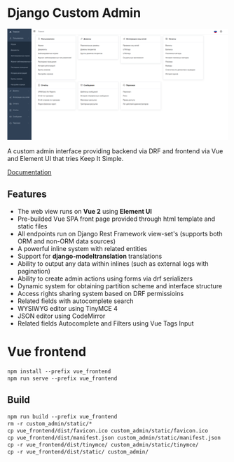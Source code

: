 # Django Custom Admin

![logo](https://github.com/Innova-Group-LLC/custom_admin/blob/master/logo.png)

A custom admin interface providing backend via DRF and frontend via Vue and Element UI that tries Keep It Simple.

[Documentation](https://innova-group-llc.github.io/custom_admin_docs/)

## Features

- The web view runs on **Vue 2** using **Element UI**
- Pre-builded Vue SPA front page provided through html template and static files
- All endpoints run on Django Rest Framework view-set's (supports both ORM and non-ORM data sources)
- A powerful inline system with related entities
- Support for **django-modeltranslation** translations
- Ability to output any data within inlines (such as external logs with pagination)
- Ability to create admin actions using forms via drf serializers
- Dynamic system for obtaining partition scheme and interface structure
- Access rights sharing system based on DRF permissioins
- Related fields with autocomplete search
- WYSIWYG editor using TinyMCE 4
- JSON editor using CodeMirror
- Related fields Autocomplete and Filters using Vue Tags Input

# Vue frontend

```
npm install --prefix vue_frontend
npm run serve --prefix vue_frontend
```

## Build
```
npm run build --prefix vue_frontend
rm -r custom_admin/static/*
cp vue_frontend/dist/favicon.ico custom_admin/static/favicon.ico
cp vue_frontend/dist/manifest.json custom_admin/static/manifest.json
cp -r vue_frontend/dist/tinymce/ custom_admin/static/tinymce/
cp -r vue_frontend/dist/static/ custom_admin/
```
